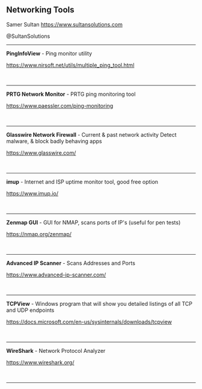 ## Networking Tools

Samer Sultan
https://www.sultansolutions.com

@SultanSolutions

---


**PingInfoView** - Ping monitor utility 

https://www.nirsoft.net/utils/multiple_ping_tool.html

&nbsp;
&nbsp;

---




**PRTG Network Monitor** - PRTG ping monitoring tool 

https://www.paessler.com/ping-monitoring

&nbsp;
&nbsp;

---



**Glasswire Network Firewall** - Current & past network activity Detect malware, & block badly behaving apps

https://www.glasswire.com/

&nbsp;
&nbsp;

---

**imup** - Internet and ISP uptime monitor tool, good free option

https://www.imup.io/

&nbsp;
&nbsp;

---

**Zenmap GUI** - GUI for NMAP, scans ports of IP's (useful for pen tests)

https://nmap.org/zenmap/

&nbsp;
&nbsp;

---

**Advanced IP Scanner** - Scans Addresses and Ports

https://www.advanced-ip-scanner.com/

&nbsp;
&nbsp;

---

**TCPView** - Windows program that will show you detailed listings of all TCP and UDP endpoints

https://docs.microsoft.com/en-us/sysinternals/downloads/tcpview

&nbsp;
&nbsp;

---

**WireShark** - Network Protocol Analyzer

https://www.wireshark.org/

&nbsp;
&nbsp;

---
